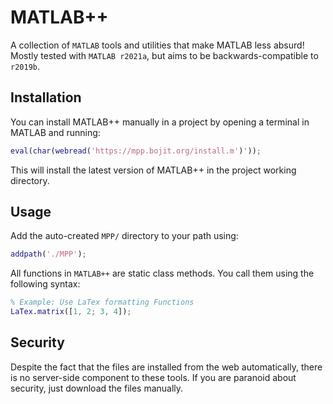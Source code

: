 # MATLAB++
A collection of `MATLAB` tools and utilities that make MATLAB less absurd!
Mostly tested with `MATLAB r2021a`, but aims to be backwards-compatible to `r2019b`.

## Installation

You can install MATLAB++ manually in a project by opening a terminal in MATLAB and running:

```matlab
eval(char(webread('https://mpp.bojit.org/install.m')'));
```

This will install the latest version of MATLAB++ in the project working directory.


## Usage

Add the auto-created `MPP/` directory to your path using:

```matlab
addpath('./MPP');
```

All functions in `MATLAB++` are static class methods. You call them using the following syntax:

```matlab
% Example: Use LaTex formatting Functions
LaTex.matrix([1, 2; 3, 4]);
```

## Security

Despite the fact that the files are installed from the web automatically, there is no server-side component to these tools.
If you are paranoid about security, just download the files manually.
